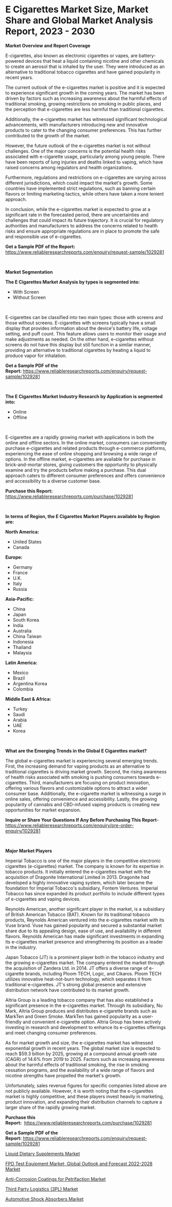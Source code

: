 <p><h1>E Cigarettes Market Size, Market Share and Global Market Analysis Report, 2023 - 2030</h1></p><p><strong>Market Overview and Report Coverage</strong></p>
<p><p>E-cigarettes, also known as electronic cigarettes or vapes, are battery-powered devices that heat a liquid containing nicotine and other chemicals to create an aerosol that is inhaled by the user. They were introduced as an alternative to traditional tobacco cigarettes and have gained popularity in recent years.</p><p>The current outlook of the e-cigarettes market is positive and it is expected to experience significant growth in the coming years. The market has been driven by factors such as increasing awareness about the harmful effects of traditional smoking, growing restrictions on smoking in public places, and the perception that e-cigarettes are less harmful than traditional cigarettes.</p><p>Additionally, the e-cigarettes market has witnessed significant technological advancements, with manufacturers introducing new and innovative products to cater to the changing consumer preferences. This has further contributed to the growth of the market.</p><p>However, the future outlook of the e-cigarettes market is not without challenges. One of the major concerns is the potential health risks associated with e-cigarette usage, particularly among young people. There have been reports of lung injuries and deaths linked to vaping, which have raised concerns among regulators and health organizations.</p><p>Furthermore, regulations and restrictions on e-cigarettes are varying across different jurisdictions, which could impact the market's growth. Some countries have implemented strict regulations, such as banning certain flavors or limiting marketing tactics, while others have taken a more lenient approach.</p><p>In conclusion, while the e-cigarettes market is expected to grow at a significant rate in the forecasted period, there are uncertainties and challenges that could impact its future trajectory. It is crucial for regulatory authorities and manufacturers to address the concerns related to health risks and ensure appropriate regulations are in place to promote the safe and responsible use of e-cigarettes.</p></p>
<p><strong>Get a Sample PDF of the Report:</strong> <a href="https://www.reliableresearchreports.com/enquiry/request-sample/1029281">https://www.reliableresearchreports.com/enquiry/request-sample/1029281</a></p>
<p>&nbsp;</p>
<p><strong>Market Segmentation</strong></p>
<p><strong>The E Cigarettes Market Analysis by types is segmented into:</strong></p>
<p><ul><li>With Screen</li><li>Without Screen</li></ul></p>
<p>&nbsp;</p>
<p><p>E-cigarettes can be classified into two main types: those with screens and those without screens. E-cigarettes with screens typically have a small display that provides information about the device's battery life, voltage setting, and puff count. This feature allows users to monitor their usage and make adjustments as needed. On the other hand, e-cigarettes without screens do not have this display but still function in a similar manner, providing an alternative to traditional cigarettes by heating a liquid to produce vapor for inhalation.</p></p>
<p><strong>Get a Sample PDF of the Report:</strong>&nbsp;<a href="https://www.reliableresearchreports.com/enquiry/request-sample/1029281">https://www.reliableresearchreports.com/enquiry/request-sample/1029281</a></p>
<p>&nbsp;</p>
<p><strong>The E Cigarettes Market Industry Research by Application is segmented into:</strong></p>
<p><ul><li>Online</li><li>Offline</li></ul></p>
<p>&nbsp;</p>
<p><p>E-cigarettes are a rapidly growing market with applications in both the online and offline sectors. In the online market, consumers can conveniently purchase e-cigarettes and related products through e-commerce platforms, experiencing the ease of online shopping and browsing a wide range of options. In the offline market, e-cigarettes are available for purchase in brick-and-mortar stores, giving customers the opportunity to physically examine and try the products before making a purchase. This dual approach caters to different consumer preferences and offers convenience and accessibility to a diverse customer base.</p></p>
<p><strong>Purchase this Report:</strong>&nbsp; <a href="https://www.reliableresearchreports.com/purchase/1029281">https://www.reliableresearchreports.com/purchase/1029281</a></p>
<p>&nbsp;</p>
<p><strong>In terms of Region, the E Cigarettes Market Players available by Region are:</strong></p>
<p>
    <p> <strong> North America: </strong>
        <ul>
            <li>United States</li>
            <li>Canada</li>
        </ul>
        </p> 
    <p> <strong> Europe: </strong>
        <ul>
            <li>Germany</li>
            <li>France</li>
            <li>U.K.</li>
            <li>Italy</li>
            <li>Russia</li>
        </ul>
        </p> 
    <p> <strong> Asia-Pacific: </strong>
        <ul>
            <li>China</li>
            <li>Japan</li>
            <li>South Korea</li>
            <li>India</li>
            <li>Australia</li>
            <li>China Taiwan</li>
            <li>Indonesia</li>
            <li>Thailand</li>
            <li>Malaysia</li>
        </ul>
        </p> 
    <p> <strong> Latin America: </strong>
        <ul>
            <li>Mexico</li>
            <li>Brazil</li>
            <li>Argentina Korea</li>
            <li>Colombia</li>
        </ul>
        </p> 
    <p> <strong> Middle East & Africa: </strong>
        <ul>
            <li>Turkey</li>
            <li>Saudi</li>
            <li>Arabia</li>
            <li>UAE</li>
            <li>Korea</li>
        </ul>
    </p>
    </p>
<p>&nbsp;</p>
<p><strong>What are the Emerging Trends in the Global E Cigarettes market?</strong></p>
<p><p>The global e-cigarettes market is experiencing several emerging trends. First, the increasing demand for vaping products as an alternative to traditional cigarettes is driving market growth. Second, the rising awareness of health risks associated with smoking is pushing consumers towards e-cigarettes. Third, manufacturers are focusing on product innovation, offering various flavors and customizable options to attract a wider consumer base. Additionally, the e-cigarette market is witnessing a surge in online sales, offering convenience and accessibility. Lastly, the growing popularity of cannabis and CBD-infused vaping products is creating new opportunities for market expansion.</p></p>
<p><strong>Inquire or Share Your Questions If Any Before Purchasing This Report</strong>- <a href="https://www.reliableresearchreports.com/enquiry/pre-order-enquiry/1029281">https://www.reliableresearchreports.com/enquiry/pre-order-enquiry/1029281</a></p>
<p>&nbsp;</p>
<p><strong>Major Market Players</strong></p>
<p><p>Imperial Tobacco is one of the major players in the competitive electronic cigarettes (e-cigarettes) market. The company is known for its expertise in tobacco products. It initially entered the e-cigarettes market with the acquisition of Dragonite International Limited in 2013. Dragonite had developed a highly innovative vaping system, which later became the foundation for Imperial Tobacco's subsidiary, Fontem Ventures. Imperial Tobacco has since expanded its product portfolio to include different types of e-cigarettes and vaping devices.</p><p>Reynolds American, another significant player in the market, is a subsidiary of British American Tobacco (BAT). Known for its traditional tobacco products, Reynolds American ventured into the e-cigarettes market with its Vuse brand. Vuse has gained popularity and secured a substantial market share due to its appealing design, ease of use, and availability in different flavors. Reynolds American has made significant investments in expanding its e-cigarettes market presence and strengthening its position as a leader in the industry.</p><p>Japan Tobacco (JT) is a prominent player both in the tobacco industry and the growing e-cigarettes market. The company entered the market through the acquisition of Zandera Ltd. in 2014. JT offers a diverse range of e-cigarette brands, including Ploom TECH, Logic, and Cikaros. Ploom TECH utilizes innovative heat-not-burn technology, which separates it from traditional e-cigarettes. JT's strong global presence and extensive distribution network have contributed to its market growth.</p><p>Altria Group is a leading tobacco company that has also established a significant presence in the e-cigarettes market. Through its subsidiary, Nu Mark, Altria Group produces and distributes e-cigarette brands such as MarkTen and Green Smoke. MarkTen has gained popularity as a user-friendly and convenient e-cigarette option. Altria Group has been actively investing in research and development to enhance its e-cigarettes offerings and meet changing consumer preferences.</p><p>As for market growth and size, the e-cigarettes market has witnessed exponential growth in recent years. The global market size is expected to reach $59.3 billion by 2025, growing at a compound annual growth rate (CAGR) of 14.6% from 2019 to 2025. Factors such as increasing awareness about the harmful effects of traditional smoking, the rise in smoking cessation programs, and the availability of a wide range of flavors and nicotine strengths have propelled the market's growth.</p><p>Unfortunately, sales revenue figures for specific companies listed above are not publicly available. However, it is worth noting that the e-cigarettes market is highly competitive, and these players invest heavily in marketing, product innovation, and expanding their distribution channels to capture a larger share of the rapidly growing market.</p></p>
<p><strong>Purchase this Report:</strong>&nbsp;&nbsp;<a href="https://www.reliableresearchreports.com/purchase/1029281">https://www.reliableresearchreports.com/purchase/1029281</a></p>
<p></p>
<p><strong>Get a Sample PDF of the Report:</strong>&nbsp;<a href="https://www.reliableresearchreports.com/enquiry/request-sample/1029281">https://www.reliableresearchreports.com/enquiry/request-sample/1029281</a></p>
<p><p><a href="https://www.reportprime.com/liquid-dietary-supplements-r6477">Liquid Dietary Supplements Market</a></p><p><a href="https://medium.com/@audieyost1952/fpd-test-equipment-market-global-outlook-and-forecast-2022-2028-market-size-growth-forecast-69f14baf828f">FPD Test Equipment Market, Global Outlook and Forecast 2022-2028 Market</a></p><p><a href="https://github.com/JameTravis/Market-Research-Report-List-1/blob/main/anti-corrosion-coatings-for-petrifaction-market.md">Anti-Corrosion Coatings for Petrifaction Market</a></p><p><a href="https://issuu.com/reportprime-2/docs/third-party-logistics-3pl-market-size-2030.pptx?fr=xKAE9_zU1NQ">Third Party Logistics (3PL) Market</a></p><p><a href="https://github.com/RichRobinson5/Market-Research-Report-List-1/blob/main/automotive-shock-absorbers-market.md">Automotive Shock Absorbers Market</a></p></p>